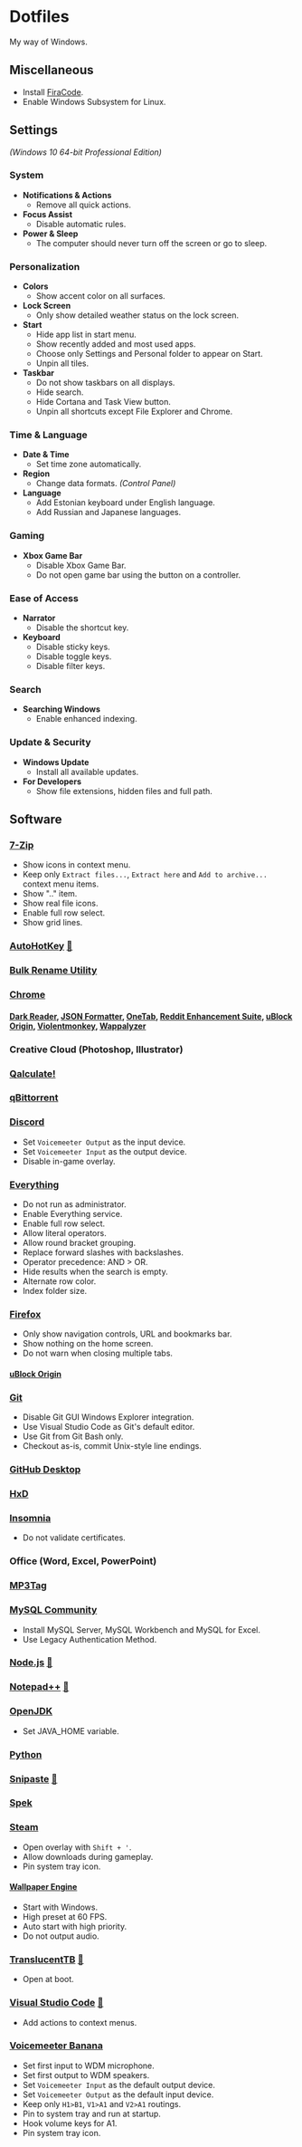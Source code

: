# Dotfiles
My way of Windows.

## Miscellaneous

* Install [FiraCode](https://github.com/tonsky/FiraCode/releases).
* Enable Windows Subsystem for Linux.

## Settings
*(Windows 10 64-bit Professional Edition)*

### System

* **Notifications & Actions**
	* Remove all quick actions.
* **Focus Assist**
	* Disable automatic rules.
* **Power & Sleep**
	* The computer should never turn off the screen or go to sleep.

### Personalization

* **Colors**
	* Show accent color on all surfaces.
* **Lock Screen**
	* Only show detailed weather status on the lock screen.
* **Start**
	* Hide app list in start menu.
	* Show recently added and most used apps.
	* Choose only Settings and Personal folder to appear on Start.
	* Unpin all tiles.
* **Taskbar**
	* Do not show taskbars on all displays.
	* Hide search.
	* Hide Cortana and Task View button.
	* Unpin all shortcuts except File Explorer and Chrome.

### Time & Language

* **Date & Time**
	* Set time zone automatically.
* **Region**
	* Change data formats. *(Control Panel)*
* **Language**
	* Add Estonian keyboard under English language.
	* Add Russian and Japanese languages.

### Gaming

* **Xbox Game Bar**
	* Disable Xbox Game Bar.
	* Do not open game bar using the button on a controller.

### Ease of Access

* **Narrator**
	* Disable the shortcut key.
* **Keyboard**
	* Disable sticky keys.
	* Disable toggle keys.
	* Disable filter keys.

### Search

* **Searching Windows**
	* Enable enhanced indexing.

### Update & Security

* **Windows Update**
	* Install all available updates.
* **For Developers**
	* Show file extensions, hidden files and full path.

## Software

### [7-Zip](https://7-zip.org)

* Show icons in context menu.
* Keep only `Extract files...`, `Extract here` and `Add to archive...` context menu items.
* Show ".." item.
* Show real file icons.
* Enable full row select.
* Show grid lines.

### [AutoHotKey](https://autohotkey.com) [📁](https://github.com/karlkoorna/dotfiles/tree/master/scripts/ahk)

### [Bulk Rename Utility](https://bulkrenameutility.co.uk)

### [Chrome](https://google.com/chrome)

#### [Dark Reader](https://chrome.google.com/webstore/detail/dark-reader/eimadpbcbfnmbkopoojfekhnkhdbieeh), [JSON Formatter](https://chrome.google.com/webstore/detail/json-formatter/bcjindcccaagfpapjjmafapmmgkkhgoa), [OneTab](https://chrome.google.com/webstore/detail/onetab/chphlpgkkbolifaimnlloiipkdnihall), [Reddit Enhancement Suite](https://chrome.google.com/webstore/detail/reddit-enhancement-suite/kbmfpngjjgdllneeigpgjifpgocmfgmb), [uBlock Origin](https://chrome.google.com/webstore/detail/ublock-origin/cjpalhdlnbpafiamejdnhcphjbkeiagm), [Violentmonkey](https://chrome.google.com/webstore/detail/violentmonkey/jinjaccalgkegednnccohejagnlnfdag), [Wappalyzer](https://chrome.google.com/webstore/detail/wappalyzer/gppongmhjkpfnbhagpmjfkannfbllamg)

### Creative Cloud (Photoshop, Illustrator)

### [Qalculate!](https://qalculate.github.io/downloads)

### [qBittorrent](https://www.qbittorrent.org/download.php)

### [Discord](https://discordapp.com)

* Set `Voicemeeter Output` as the input device.
* Set `Voicemeeter Input` as the output device.
* Disable in-game overlay.

### [Everything](https://voidtools.com/downloads)

* Do not run as administrator.
* Enable Everything service.
* Enable full row select.
* Allow literal operators.
* Allow round bracket grouping.
* Replace forward slashes with backslashes.
* Operator precedence: AND > OR.
* Hide results when the search is empty.
* Alternate row color.
* Index folder size.

### [Firefox](https://mozilla.org/en-US/firefox)

* Only show navigation controls, URL and bookmarks bar.
* Show nothing on the home screen.
* Do not warn when closing multiple tabs.

#### [uBlock Origin](https://addons.mozilla.org/en-US/firefox/addon/ublock-origin)

### [Git](https://git-scm.com)

* Disable Git GUI Windows Explorer integration.
* Use Visual Studio Code as Git's default editor.
* Use Git from Git Bash only.
* Checkout as-is, commit Unix-style line endings.

### [GitHub Desktop](https://desktop.github.com)

### [HxD](https://mh-nexus.de/en/hxd)

### [Insomnia](https://insomnia.rest)

* Do not validate certificates.

### Office (Word, Excel, PowerPoint)

### [MP3Tag](https://mp3tag.de)

### [MySQL Community](https://dev.mysql.com)

* Install MySQL Server, MySQL Workbench and MySQL for Excel.
* Use Legacy Authentication Method.

### [Node.js](https://nodejs.org) [📁](https://github.com/karlkoorna/dotfiles/tree/master/configs/nodejs)

### [Notepad++](https://notepad-plus-plus.org) [📁](https://github.com/karlkoorna/dotfiles/tree/master/configs/notepad++)

### [OpenJDK](https://adoptopenjdk.net)

* Set JAVA_HOME variable.

### [Python](https://python.org)

### [Snipaste](https://snipaste.com) [📁](https://github.com/karlkoorna/dotfiles/tree/master/configs/snipaste)

### [Spek](http://spek.cc)

### [Steam](https://store.steampowered.com)

* Open overlay with `Shift + '`.
* Allow downloads during gameplay.
* Pin system tray icon.

#### [Wallpaper Engine](https://store.steampowered.com/app/431960/Wallpaper_Engine)

* Start with Windows.
* High preset at 60 FPS.
* Auto start with high priority.
* Do not output audio.

### [TranslucentTB](https://github.com/TranslucentTB/TranslucentTB) [📁](https://github.com/karlkoorna/dotfiles/tree/master/configs/translucenttb)

* Open at boot.

### [Visual Studio Code](https://code.visualstudio.com) [📁](https://github.com/karlkoorna/dotfiles/tree/master/configs/vscode)

* Add actions to context menus.

### [Voicemeeter Banana](https://vb-audio.com/Voicemeeter/banana.htm)

* Set first input to WDM microphone.
* Set first output to WDM speakers.
* Set `Voicemeeter Input` as the default output device.
* Set `Voicemeeter Output` as the default input device.
* Keep only `H1>B1`, `V1>A1` and `V2>A1` routings.
* Pin to system tray and run at startup.
* Hook volume keys for A1.
* Pin system tray icon.
